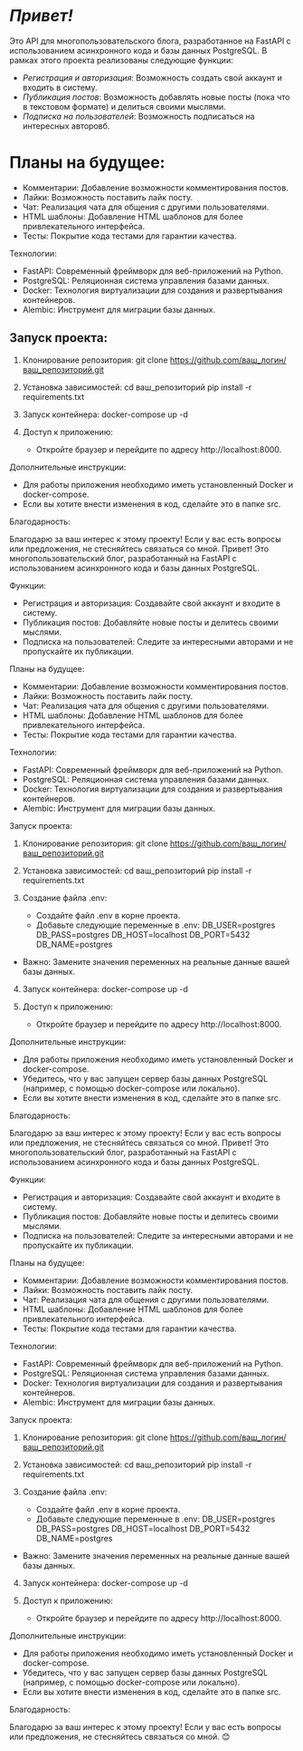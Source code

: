# ***Привет!***

Это API для многопользовательского  блога,  разработанное  на  FastAPI  с  использованием  асинхронного  кода  и  базы  данных  PostgreSQL.
В рамках этого проекта реализованы следующие функции:

- _Регистрация  и  авторизация_:  Возможность  создать  свой  аккаунт  и  входить  в  систему.
- _Публикация  постов_:  Возможность  добавлять  новые  посты (пока что в текстовом формате)  и  делиться  своими  мыслями.
- _Подписка  на  пользователей_:  Возможность  подписаться  на  интересных авторовб.


# Планы  на  будущее:

* Комментарии:  Добавление  возможности  комментирования  постов.
* Лайки:  Возможность  поставить  лайк  посту.
* Чат:  Реализация  чата  для  общения  с  другими  пользователями.
* HTML  шаблоны:  Добавление  HTML  шаблонов  для  более  привлекательного  интерфейса.
* Тесты:  Покрытие  кода  тестами  для  гарантии  качества.

Технологии:

* FastAPI:  Современный  фреймворк  для  веб-приложений  на  Python.
* PostgreSQL:  Реляционная  система  управления  базами  данных.
* Docker:  Технология  виртуализации  для  создания  и  развертывания  контейнеров.
* Alembic:  Инструмент  для  миграции  базы  данных.

## Запуск  проекта:

1. Клонирование  репозитория:
   git clone https://github.com/ваш_логин/ваш_репозиторий.git
   
2. Установка  зависимостей:
   cd ваш_репозиторий
   pip install -r requirements.txt
   

3. Запуск  контейнера:
   docker-compose up -d
   
4. Доступ  к  приложению:
   *  Откройте  браузер  и  перейдите  по  адресу  http://localhost:8000.

Дополнительные  инструкции:

*  Для  работы  приложения  необходимо  иметь  установленный  Docker  и  docker-compose.
*  Если  вы  хотите  внести  изменения  в  код,  сделайте  это  в  папке  src.  

Благодарность:

Благодарю  за  ваш  интерес  к  этому  проекту!  Если  у  вас  есть  вопросы  или  предложения,  не  стесняйтесь  связаться  со  мной. Привет!  Это  многопользовательский  блог,  разработанный  на  FastAPI  с  использованием  асинхронного  кода  и  базы  данных  PostgreSQL. 

Функции:

* Регистрация  и  авторизация:  Создавайте  свой  аккаунт  и  входите  в  систему.
* Публикация  постов:  Добавляйте  новые  посты  и  делитесь  своими  мыслями.
* Подписка  на  пользователей:  Следите  за  интересными  авторами  и  не  пропускайте  их  публикации.

Планы  на  будущее:

* Комментарии:  Добавление  возможности  комментирования  постов.
* Лайки:  Возможность  поставить  лайк  посту.
* Чат:  Реализация  чата  для  общения  с  другими  пользователями.
* HTML  шаблоны:  Добавление  HTML  шаблонов  для  более  привлекательного  интерфейса.
* Тесты:  Покрытие  кода  тестами  для  гарантии  качества.

Технологии:

* FastAPI:  Современный  фреймворк  для  веб-приложений  на  Python.
* PostgreSQL:  Реляционная  система  управления  базами  данных.
* Docker:  Технология  виртуализации  для  создания  и  развертывания  контейнеров.
* Alembic:  Инструмент  для  миграции  базы  данных.

Запуск  проекта:

1. Клонирование  репозитория:
   git clone https://github.com/ваш_логин/ваш_репозиторий.git
   
2. Установка  зависимостей:
   cd ваш_репозиторий
   pip install -r requirements.txt
   
3. Создание  файла  .env:
   *  Создайте  файл  .env  в  корне  проекта.
   *  Добавьте  следующие  переменные  в  .env:
      DB_USER=postgres
      DB_PASS=postgres
      DB_HOST=localhost
      DB_PORT=5432
      DB_NAME=postgres
      
* Важно:  Замените  значения  переменных  на  реальные  данные  вашей  базы  данных.

4. Запуск  контейнера:
   docker-compose up -d
   
5. Доступ  к  приложению:
   *  Откройте  браузер  и  перейдите  по  адресу  http://localhost:8000.

Дополнительные  инструкции:

*  Для  работы  приложения  необходимо  иметь  установленный  Docker  и  docker-compose.
*  Убедитесь,  что  у  вас  запущен  сервер  базы  данных  PostgreSQL  (например,  с  помощью  docker-compose  или  локально).
*  Если  вы  хотите  внести  изменения  в  код,  сделайте  это  в  папке  src.  

Благодарность:

Благодарю  за  ваш  интерес  к  этому  проекту!  Если  у  вас  есть  вопросы  или  предложения,  не  стесняйтесь  связаться  со  мной. Привет!  Это  многопользовательский  блог,  разработанный  на  FastAPI  с  использованием  асинхронного  кода  и  базы  данных  PostgreSQL. 

Функции:

* Регистрация  и  авторизация:  Создавайте  свой  аккаунт  и  входите  в  систему.
* Публикация  постов:  Добавляйте  новые  посты  и  делитесь  своими  мыслями.
* Подписка  на  пользователей:  Следите  за  интересными  авторами  и  не  пропускайте  их  публикации.

Планы  на  будущее:

* Комментарии:  Добавление  возможности  комментирования  постов.
* Лайки:  Возможность  поставить  лайк  посту.
* Чат:  Реализация  чата  для  общения  с  другими  пользователями.
* HTML  шаблоны:  Добавление  HTML  шаблонов  для  более  привлекательного  интерфейса.
* Тесты:  Покрытие  кода  тестами  для  гарантии  качества.

Технологии:

* FastAPI:  Современный  фреймворк  для  веб-приложений  на  Python.
* PostgreSQL:  Реляционная  система  управления  базами  данных.
* Docker:  Технология  виртуализации  для  создания  и  развертывания  контейнеров.
* Alembic:  Инструмент  для  миграции  базы  данных.

Запуск  проекта:

1. Клонирование  репозитория:
   git clone https://github.com/ваш_логин/ваш_репозиторий.git
   
2. Установка  зависимостей:
   cd ваш_репозиторий
   pip install -r requirements.txt
   
3. Создание  файла  .env:
   *  Создайте  файл  .env  в  корне  проекта.
   *  Добавьте  следующие  переменные  в  .env:
      DB_USER=postgres
      DB_PASS=postgres
      DB_HOST=localhost
      DB_PORT=5432
      DB_NAME=postgres
      
* Важно:  Замените  значения  переменных  на  реальные  данные  вашей  базы  данных.

4. Запуск  контейнера:
   docker-compose up -d
   
5. Доступ  к  приложению:
   *  Откройте  браузер  и  перейдите  по  адресу  http://localhost:8000.

Дополнительные  инструкции:

*  Для  работы  приложения  необходимо  иметь  установленный  Docker  и  docker-compose.
*  Убедитесь,  что  у  вас  запущен  сервер  базы  данных  PostgreSQL  (например,  с  помощью  docker-compose  или  локально).
*  Если  вы  хотите  внести  изменения  в  код,  сделайте  это  в  папке  src.  

Благодарность:

Благодарю  за  ваш  интерес  к  этому  проекту!  Если  у  вас  есть  вопросы  или  предложения,  не  стесняйтесь  связаться  со  мной. 😊
